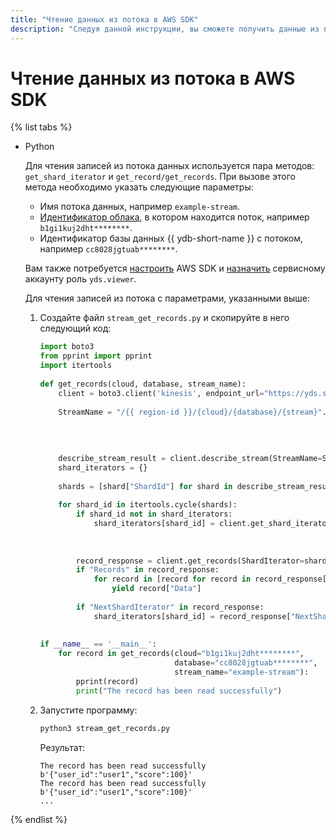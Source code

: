 ```yaml
---
title: "Чтение данных из потока в AWS SDK"
description: "Следуя данной инструкции, вы сможете получить данные из потока в AWS SDK."
---
```


# Чтение данных из потока в AWS SDK

{% list tabs %}

- Python

  Для чтения записей из потока данных используется пара методов: `get_shard_iterator` и `get_record/get_records`. При вызове этого метода необходимо указать следующие параметры:
  * Имя потока данных, например `example-stream`.
  * [Идентификатор облака](../../../resource-manager/operations/cloud/get-id.md), в котором находится поток, например `b1gi1kuj2dht********`.
  * Идентификатор базы данных {{ ydb-short-name }} с потоком, например `cc8028jgtuab********`.

  Вам также потребуется [настроить](prepare.md) AWS SDK и [назначить](../../../iam/operations/sa/assign-role-for-sa.md) сервисному аккаунту роль `yds.viewer`.

  Для чтения записей из потока с параметрами, указанными выше:
  1. Создайте файл `stream_get_records.py` и скопируйте в него следующий код:

     ```python
     import boto3
     from pprint import pprint
     import itertools
    
     def get_records(cloud, database, stream_name):
         client = boto3.client('kinesis', endpoint_url="https://yds.serverless.yandexcloud.net")
    
         StreamName = "/{{ region-id }}/{cloud}/{database}/{stream}".format(cloud=cloud,
                                                                      database=database,
                                                                      stream=stream_name)
    
    
         describe_stream_result = client.describe_stream(StreamName=StreamName)
         shard_iterators = {}
    
         shards = [shard["ShardId"] for shard in describe_stream_result['StreamDescription']['Shards']]
    
         for shard_id in itertools.cycle(shards):
             if shard_id not in shard_iterators:
                 shard_iterators[shard_id] = client.get_shard_iterator(StreamName=StreamName,
                                                                      ShardId=shard_id,
                                                                      ShardIteratorType='LATEST')['ShardIterator']
                
             record_response = client.get_records(ShardIterator=shard_iterators[shard_id])
             if "Records" in record_response:
                 for record in [record for record in record_response["Records"]]:
                     yield record["Data"]
    
             if "NextShardIterator" in record_response:
                 shard_iterators[shard_id] = record_response["NextShardIterator"]
    
    
     if __name__ == '__main__':
         for record in get_records(cloud="b1gi1kuj2dht********",
                                   database="cc8028jgtuab********",
                                   stream_name="example-stream"):
             pprint(record)    
             print("The record has been read successfully")
     ```

  1. Запустите программу:

     ```bash
     python3 stream_get_records.py
     ```

     Результат:

     ```text
     The record has been read successfully
     b'{"user_id":"user1","score":100}'
     The record has been read successfully
     b'{"user_id":"user1","score":100}'
     ...
     ```

{% endlist %}